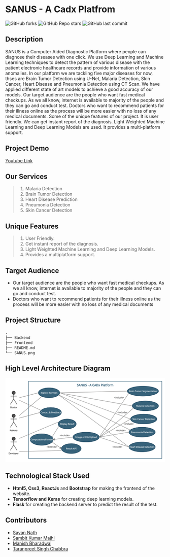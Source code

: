# SANUS - A Cadx Platfrom
![GitHub forks](https://img.shields.io/github/forks/SANUS-ML/SANUS-WEB?style=for-the-badge)
![GitHub Repo stars](https://img.shields.io/github/stars/SANUS-ML/SANUS-WEB?style=for-the-badge)
![GitHub last commit](https://img.shields.io/github/last-commit/SANUS-ML/SANUS-WEB?style=for-the-badge)
## Description
SANUS is a Computer Aided Diagnostic Platform where people can diagnose their diseases with one click. We use Deep Learning and Machine Learning techniques to detect the pattern of various disease with the patient electronic healthcare records and provide information of various anomalies. In our platform we are tackling five major diseases for now, thses are Brain Tumor Detection using U-Net, Malaria Detection, Skin Cancer, Heart Disease and Pneumonia Detection using CT Scan. We have applied different state of art models to achieve a good accuracy of our models. Our target audience are the people who want fast medical checkups. As we all know, internet is available to majority of the people and they can go and conduct test. Doctors who want to recommend patients for their illness online as the  process will be more easier with no loss of any medical documents. Some of the unique features of our project. It is user friendly. We can get instant report of the diagnosis. Light Weighted Machine Learning and Deep Learning Models are used. It provides a multi-platform support.

## Project Demo
[Youtube Link](https://youtu.be/btGCzlapTsE)

## Our Services
>1. Malaria Detection
>2. Brain Tumor Detection
>3. Heart Disease Prediction
>4. Pneumonia Detection
>5. Skin Cancer Detection

## Unique Features
> 1. User Friendly.
> 2. Get instant report of the diagnosis.
> 3. Light Weighted Machine Learning and Deep Learning Models.
> 4. Provides a multiplatform support.

## Target Audience
* Our target audience are the people who want fast medical checkups. As we all know, internet is available to majority of the people and they can go and conduct test.
* Doctors who want to recommend patients for their illness online as the  process will be more easier with no loss of any medical documents

## Project Structure
```
.
├── Backend
├── Frontend    
├── README.md
└── SANUS.png
```

## High Level Architecture Diagram
<img src="SANUS.png">

## Technological Stack Used
* **Html5, Css3, ReactJs** and **Bootstrap** for making the frontend of the website.
* **Tensorflow and Keras** for creating deep learning models.
* **Flask** for creating the backend server to predict the result of the test.


## Contributors
* [Sayan Nath](https://sayannath.biz)
* [Sambit Kumar Majhi](https://github.com/sambitraze)
* [Manish Bharadwaj](https://github.com/2221mb)
* [Taranpreet Singh Chabbra](https://github.com/singhtaran1005)
